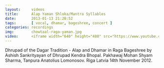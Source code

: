 ```yaml
---
layout:     videos
title:      Alap Yaman Shloka/Mantra Syllables
date:       2013-01-13 21:20:52
tags:       [ vocal, dhamar, bageshree, concert ]
categories: recordings
img:        chowtaal-raga-yaman.jpg
video:      <iframe width="640" height="480" src="https://www.youtube.com/embed/6ZA5QOp_yjk" frameborder="0" allowfullscreen></iframe>
---
```

Dhrupad of the Dagar Tradition - Alap and Dhamar in Raga Bageshree by Ashish Sankrityayan of Dhrupad Kendra Bhopal. Pakhawaj Mohan Shyam Sharma, Tanpura Anatolius Lomonosov. Riga Latvia 14th November 2012.
